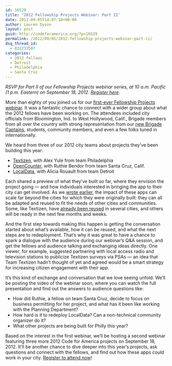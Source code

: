 ```yaml
---
id: 16529
title: '2012 Fellowship Projects Webinar: Part II'
date: 2012-09-05T14:07:18+00:00
author: Lauren Dyson
layout: post
guid: http://codeforamerica.org/?p=16529
permalink: /2012/09/05/2012-fellowship-projects-webinar-part-ii/
dsq_thread_id:
  - 832233507
categories:
  - 2012 fellows
  - Detroit
  - Philadelphia
  - Santa Cruz
---
```

_RSVP for Part II of our Fellowship Projects webinar series, at 10 a.m. Pacific (1 p.m. Eastern) on September 18, 2012. [Register here](http://cfa2012webinar.eventbrite.com/)._

More than eighty of you joined us for our [first-ever Fellowship Projects webinar](http://codeforamerica.org/2012/08/17/reusable-civic-technology-urban-legend-or-urban-reality/). It was a fantastic chance to connect with a wider group about what the 2012 fellows have been working on. The attendees included city officials from Bloomington, Ind. to West Hollywood, Calif., Brigade members from all over the country with strong representation from our [new Brigade Captains](http://codeforamerica.org/2012/08/23/introducing-the-brigade-captains-program/), students, community members, and even a few folks tuned in internationally.

We heard from three of our 2012 city teams about projects they&#8217;ve been building this year:

  * [Textizen](http://www.textizen.com/welcome), with Alex Yule from team Philadelphia
  * [OpenCounter](http://opencounter.org/santacruz/), with Ruthie Bendor from team Santa Cruz, Calif.
  * [LocalData](http://golocaldata.com/), with Alicia Rouault from team Detroit

Each shared a preview of what they&#8217;ve built so far, where they envision the project going — and how individuals interested in bringing the app to their city can get involved. As we [wrote earlier](http://codeforamerica.org/2012/08/17/reusable-civic-technology-urban-legend-or-urban-reality/), the impact of these apps can scale far beyond the cities for which they were originally built: they can all be adapted and reused to fit the needs of other cities and communities. Some, like Textizen, have [already been reused](http://plansaltlake.com/join-the-textizen-revolution/) in several cities, and others will be ready in the next few months and weeks.

And the first step towards making this happen is getting the conversation started about what&#8217;s available, how it can be reused, and what the next steps are to redeployment. That&#8217;s why it was great to have a chance to spark a dialogue with the audience during our webinar&#8217;s Q&A session, and get the fellows and audience talking and exchanging ideas directly. One viewer, for example, suggested partnering with local access radio and television stations to publicize Textizen surveys via PSAs — an idea that Team Textizen hadn&#8217;t thought of yet and agreed would be a smart strategy for increasing citizen engagement with their app.

It&#8217;s this kind of exchange and conversation that we love seeing unfold. We&#8217;ll be posting the video of the webinar soon, where you can watch the full presentation and find out the answers to audience questions like:

  * How did Ruthie, a fellow on team Santa Cruz, decide to focus on business permitting for her project, and what has it been like working with the Planning Department?
  * How hard is it to redeploy LocalData? Can a non-technical community organizer do it?
  * What other projects are being built for Philly this year?

Based on the interest in the first webinar, we&#8217;ll be hosting a second webinar featuring three more 2012 Code for America projects on September 18, 2012. It&#8217;ll be another chance to dive deeper into this year&#8217;s projects, ask questions and connect with the fellows, and find out how these apps could work in your city. [Register to attend now](http://cfa2012webinar.eventbrite.com/)!